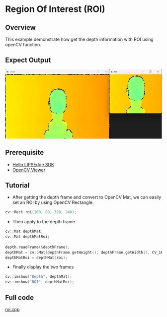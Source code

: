 # Region Of Interest (ROI)

## Overview

This example demonstrate how get the depth information with ROI using openCV function.

## Expect Output

![](../../.asset/roi.png)

## Prerequisite

- [Hello LIPSEdge SDK](../hello-lipsedge-sdk/)
- [OpenCV Viewer](../opencv_viewer/)

## Tutorial

- After getting the depth frame and convert to OpenCV Mat, we can easily set an ROI by using OpenCV Rectangle.

```cpp
cv::Rect roi(160, 80, 320, 240);
```

- Then apply to the depth frame

```cpp
cv::Mat depthMat;
cv::Mat depthMatRoi;
...
depth.readFrame(&depthFrame);
depthMat = cv::Mat(depthFrame.getHeight(), depthFrame.getWidth(), CV_16UC1, (void *)depthFrame.getData());
depthMatRoi = depthMat(roi);
```

- Finally display the two frames

```cpp
cv::imshow("Depth", depthMat);
cv::imshow("ROI", depthMatRoi);
```

## Full code

[roi.cpp](https://github.com/HedgeHao/LIPSedgeSDK_Tutorial/blob/master/c%2B%2B/roi/roi.cpp)
